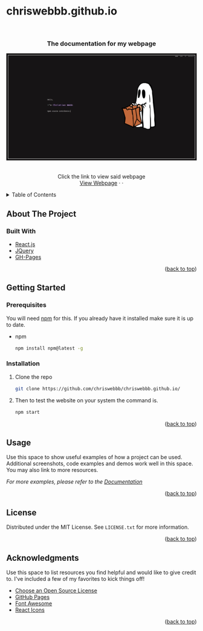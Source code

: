 # chriswebbb.github.io

<div id="top"></div>


<!-- PROJECT LOGO -->
<br />
<div align="left">

  <h3 align="center" font-size = "30px">The documentation for my webpage</h3>
  
  <a href="https://github.com/chriswebbb/chriswebbb.github.io/tree/master">
    <img src="my-react-app-two/public/images/webpage.png" alt="Logo" width="auto" height="auto">
  </a>
  
  <p align="center">
    <br />
    Click the link to view said webpage
    <br />
    <a href="https://www.christianwebb.me">View Webpage</a>
    ·
    <a href="https://github.com/othneildrew/Best-README-Template/issues"></a>
    ·
    <a href="https://github.com/othneildrew/Best-README-Template/issues"></a>
  </p>
</div>



<!-- TABLE OF CONTENTS -->
<details>
  <summary>Table of Contents</summary>
  <ol>
    <li>
      <a href="#about-the-project">About The Project</a>
      <ul>
        <li><a href="#built-with">Built With</a></li>
      </ul>
    </li>
    <li>
      <a href="#getting-started">Getting Started</a>
      <ul>
        <li><a href="#prerequisites">Prerequisites</a></li>
        <li><a href="#installation">Installation</a></li>
      </ul>
    </li>
    <li><a href="#usage">Usage</a></li>
    <li><a href="#roadmap">Roadmap</a></li>
    <li><a href="#contributing">Contributing</a></li>
    <li><a href="#license">License</a></li>
    <li><a href="#contact">Contact</a></li>
    <li><a href="#acknowledgments">Acknowledgments</a></li>
  </ol>
</details>

<!-- ABOUT THE PROJECT -->
## About The Project

### Built With

* [React.js](https://reactjs.org/)
* [JQuery](https://jquery.com)
* [GH-Pages](https://www.npmjs.com/package/gh-pages)

<p align="right">(<a href="#top">back to top</a>)</p>



<!-- GETTING STARTED -->
## Getting Started

### Prerequisites

You will need [npm](https://www.npmjs.com/) for this. If you already have it installed make sure it is up to date.
* npm
  ```sh
  npm install npm@latest -g
  ```

### Installation

1. Clone the repo
   ```sh
   git clone https://github.com/chriswebbb/chriswebbb.github.io/
   ```

2. Then to test the website on your system the command is.
   ```sh
   npm start
   ```

<p align="right">(<a href="#top">back to top</a>)</p>



<!-- USAGE EXAMPLES -->
## Usage

Use this space to show useful examples of how a project can be used. Additional screenshots, code examples and demos work well in this space. You may also link to more resources.

_For more examples, please refer to the [Documentation](https://example.com)_

<p align="right">(<a href="#top">back to top</a>)</p>

<!-- LICENSE -->
## License

Distributed under the MIT License. See `LICENSE.txt` for more information.

<p align="right">(<a href="#top">back to top</a>)</p>

<!-- ACKNOWLEDGMENTS -->
## Acknowledgments

Use this space to list resources you find helpful and would like to give credit to. I've included a few of my favorites to kick things off!

* [Choose an Open Source License](https://choosealicense.com)
* [GitHub Pages](https://pages.github.com)
* [Font Awesome](https://fontawesome.com)
* [React Icons](https://react-icons.github.io/react-icons/search)

<p align="right">(<a href="#top">back to top</a>)</p>



<!-- MARKDOWN LINKS & IMAGES -->
<!-- https://www.markdownguide.org/basic-syntax/#reference-style-links -->
[product-screenshot]: images/screenshot.png
